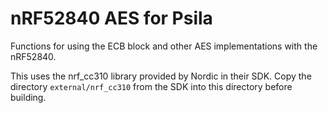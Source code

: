 # nRF52840 AES for Psila 

Functions for using the ECB block and other AES implementations with the nRF52840.


This uses the nrf_cc310 library provided by Nordic in their SDK. Copy the
directory `external/nrf_cc310` from the SDK into this directory before
building.
